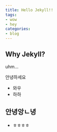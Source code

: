 ```yaml
---
title: Hello Jekyll!!
tags:
- wow
- hey
categories:
- blog
---
```


## Why Jekyll?

uhm...

안녕하세요


- 와우
- 하하

## 안녕앙ㄴ녕

- ㅎㅎㅎㅎ
